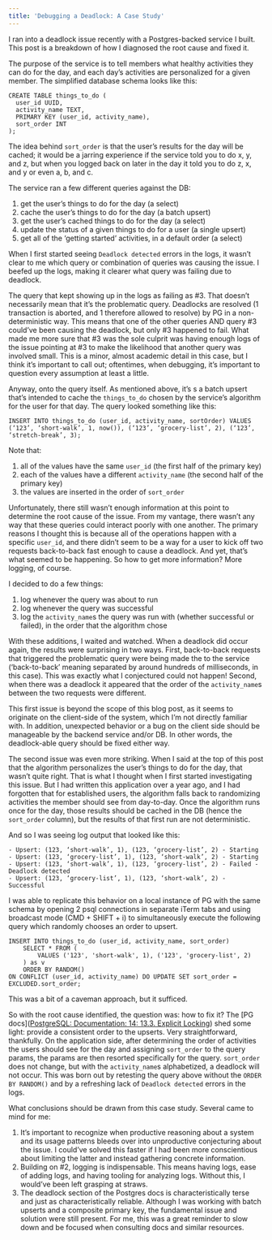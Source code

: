 ```yaml
---
title: 'Debugging a Deadlock: A Case Study'
---
```

	
I ran into a deadlock issue recently with a Postgres-backed service I built. This post is a breakdown of how I diagnosed the root cause and fixed it.

The purpose of the service is to tell members what healthy activities they can do for the day, and each day’s activities are personalized for a given member. The simplified database schema looks like this:

```
CREATE TABLE things_to_do (
  user_id UUID,
  activity_name TEXT,
  PRIMARY KEY (user_id, activity_name),
  sort_order INT
);
```

The idea behind `sort_order` is that the user’s results for the day will be cached; it would be a jarring experience if the service told you to do x, y, and z, but when you logged back on later in the day it told you to do z, x, and y or even a, b, and c. 

The service ran a few different queries against the DB:
1. get the user’s things to do for the day (a select)
2. cache the user’s things to do for the day (a batch upsert)
3. get the user’s cached things to do for the day (a select)
4. update the status of a given things to do for a user (a single upsert)
5. get all of the ‘getting started’ activities, in a default order (a select)

When I first started seeing `Deadlock detected` errors in the logs, it wasn’t clear to me which query or combination of queries was causing the issue. I beefed up the logs, making it clearer what query was failing due to deadlock.

The query that kept showing up in the logs as failing as #3. That doesn’t necessarily mean that it’s the problematic query. Deadlocks are resolved (1 transaction is aborted, and 1 therefore allowed to resolve) by PG in a non-deterministic way. This means that one of the other queries AND query #3 could’ve been causing the deadlock, but only #3 happened to fail. What made me more sure that #3 was the sole culprit was having enough logs of the issue pointing at #3 to make the likelihood that another query was involved small. This is a minor, almost academic detail in this case, but I think it’s important to call out; oftentimes, when debugging, it’s important to question every assumption at least a little.

Anyway, onto the query itself. As mentioned above, it’s s a batch upsert that’s intended to cache the `things_to_do` chosen by the service’s algorithm for the user for that day. The query looked something like this:

```
INSERT INTO things_to_do (user_id, activity_name, sortOrder) VALUES (‘123’, ‘short-walk’, 1, now()), (‘123’, ‘grocery-list’, 2), (‘123’, ‘stretch-break’, 3);
```

Note that:
1. all of the values have the same `user_id` (the first half of the primary key)
2. each of the values have a  different `activity_name` (the second half of the primary key)
3. the values are inserted in the order of `sort_order`

Unfortunately, there still wasn’t enough information at this point to determine the root cause of the issue. From my vantage, there wasn’t any way that these queries could interact poorly with one another. The primary reasons I thought this is because all of the operations happen with a specific `user_id`, and there didn’t seem to be a way for a user to kick off two requests back-to-back fast enough to cause a deadlock. And yet, that’s what seemed to be happening. So how to get more information? More logging, of course.

I decided to do a few things:
1. log whenever the query was about to run
2. log whenever the query was successful
3. log the `activity_name`s the query was run with (whether successful or failed), in the order that the algorithm chose

With these additions, I waited and watched. When a deadlock did occur again, the results were surprising in two ways. First, back-to-back requests that triggered the problematic query were being made the to the service (‘back-to-back’ meaning separated by around hundreds of milliseconds, in this case). This was exactly what I conjectured could not happen! Second, when there was a deadlock it appeared that the order of the `activity_name`s between the two requests were different. 

This first issue is beyond the scope of this blog post, as it seems to originate on the client-side of the system, which I’m not directly familiar with. In addition, unexpected behavior or a bug on the client side should be manageable by the backend service and/or DB. In other words, the deadlock-able query should be fixed either way.

The second issue was even more striking. When I said at the top of this post that the algorithm personalizes the user’s things to do for the day, that wasn’t quite right. That is what I thought when I first started investigating this issue. But I had written this application over a year ago, and I had forgotten that for established users, the algorithm falls back to randomizing activities the member should see from day-to-day. Once the algorithm runs once for the day, those results should be cached in the DB (hence the `sort_order` column), but the results of that first run are not deterministic. 

And so I was seeing log output that looked like this:
```
- Upsert: (123, ‘short-walk’, 1), (123, ‘grocery-list’, 2) - Starting
- Upsert: (123, ‘grocery-list’, 1), (123, ‘short-walk’, 2) - Starting
- Upsert: (123, ‘short-walk’, 1), (123, ‘grocery-list’, 2) - Failed - Deadlock detected
- Upsert: (123, ‘grocery-list’, 1), (123, ‘short-walk’, 2) - Successful
```

I was able to replicate this behavior on a local instance of PG with the same schema by opening 2 psql connections in separate iTerm tabs and using broadcast mode (CMD + SHIFT + i) to simultaneously execute the following query which randomly chooses an order to upsert.

```
INSERT INTO things_to_do (user_id, activity_name, sort_order)
	SELECT * FROM (
		VALUES ('123', 'short-walk', 1), ('123', 'grocery-list', 2)
	) as v 
	ORDER BY RANDOM()
ON CONFLICT (user_id, activity_name) DO UPDATE SET sort_order = EXCLUDED.sort_order;
```

This was a bit of a caveman approach, but it sufficed.

So with the root cause identified, the question was: how to fix it? The [PG docs]([PostgreSQL: Documentation: 14: 13.3. Explicit Locking](https://www.postgresql.org/docs/current/explicit-locking.html#LOCKING-DEADLOCKS)) shed some light: provide a consistent order to the upserts. Very straightforward, thankfully. On the application side, after determining the order of activities the users should see for the day and assigning `sort_order` to the query params, the params are then resorted specifically for the query. `sort_order` does not change, but with the `activity_name`s alphabetized, a deadlock will not occur. This was born out by retesting the query above without the `ORDER BY RANDOM()` and by a refreshing lack of `Deadlock detected` errors in the logs.

What conclusions should be drawn from this case study. Several came to mind for me:
1. It’s important to recognize when productive reasoning about a system and its usage patterns bleeds over into unproductive conjecturing about the issue. I could’ve solved this faster if I had been more conscientious about limiting the latter and instead gathering concrete information.
2. Building on #2, logging is indispensable. This means having logs, ease of adding logs, and having tooling for analyzing logs. Without this, I would’ve been left grasping at straws.
3. The deadlock section of the Postgres docs is characteristically terse and just as characteristically reliable. Although I was working with batch upserts and a composite primary key, the fundamental issue and solution were still present. For me, this was a great reminder to slow down and be focused when consulting docs and similar resources.